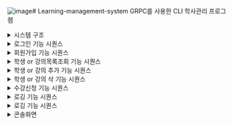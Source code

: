 ![image](https://github.com/dtd1614/Learning-management-system/assets/116648310/8f9fa270-6700-4de8-b8ce-5343d6250438)# Learning-management-system
GRPC를 사용한 CLI 학사관리 프로그램  

<details>
<summary>시스템 구조</summary>
<div markdown="1">       

![image](https://github.com/dtd1614/Learning-management-system/assets/116648310/4537e76e-0f47-4981-b947-9e01d648a54e)

</div>
</details>

<details>
<summary>로그인 기능 시퀀스</summary>
<div markdown="1">       

![image](https://github.com/dtd1614/Learning-management-system/assets/116648310/2e2c8937-50c2-4ce6-99a0-439e11414be3)

</div>
</details>

<details>
<summary>회원가입 기능 시퀀스</summary>
<div markdown="1">       

![image](https://github.com/dtd1614/Learning-management-system/assets/116648310/96a9799e-f09e-41f1-9c21-9283ade0bc16)

</div>
</details>

<details>
<summary>학생 or 강의목록조회 기능 시퀀스</summary>
<div markdown="1">       

![image](https://github.com/dtd1614/Learning-management-system/assets/116648310/1bf5e77e-f6b8-41d2-a938-f14f1dca6051)

강의목록조회 기능 시퀀스도 이것과 동일

</div>
</details>

<details>
<summary>학생 or 강의 추가 기능 시퀀스</summary>
<div markdown="1">       

![image](https://github.com/dtd1614/Learning-management-system/assets/116648310/1e57f35c-e5a5-421a-ae63-6767b49211fa)

강의 추가 기능 시퀀스도 이것과 동일

</div>
</details>

<details>
<summary>학생 or 강의 삭 기능 시퀀스</summary>
<div markdown="1">       

![image](https://github.com/dtd1614/Learning-management-system/assets/116648310/5ecae7a8-e57d-4538-9db7-36397a07cb13)

강의 삭제 기능 시퀀스도 이것과 동일

</div>
</details>

<details>
<summary>수강신청 기능 시퀀스</summary>
<div markdown="1">       

![image](https://github.com/dtd1614/Learning-management-system/assets/116648310/acc4d253-dd7e-441a-a78c-67741ddafda7)

</div>
</details>

<details>
<summary>로깅 기능 시퀀스</summary>
<div markdown="1">       

![image](https://github.com/dtd1614/Learning-management-system/assets/116648310/2b606a8c-aa24-47dc-806b-14f03833675a)

</div>
</details>

<details>
<summary>로깅 기능 시퀀스</summary>
<div markdown="1">       

![image](https://github.com/dtd1614/Learning-management-system/assets/116648310/2b606a8c-aa24-47dc-806b-14f03833675a)

</div>
</details>

<details>
<summary>콘솔화면</summary>
<div markdown="1">       

![image](https://github.com/dtd1614/Learning-management-system/assets/116648310/edd936b3-face-4a29-8af2-b94be5f1acc5)

</div>
</details>

